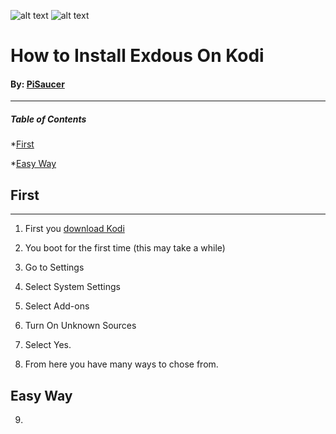 ![alt text](https://github.com/PiSaucer/Exodus/blob/master/Kodi_logo_logotype.png)
![alt text](https://github.com/PiSaucer/exdous/blob/master/icon.png)
# How to Install Exdous On Kodi
#### By: [PiSaucer](https://github.comPiSaucer)
***
##### Table of Contents  
*[First](#headers)

*[Easy Way](#headers)  
<a name="headers"/>
## First
***
1. First you [download Kodi](https://kodi.tv)

2. You boot for the first time (this may take a while)

3. Go to Settings

4. Select System Settings

5. Select Add-ons 

6. Turn On Unknown Sources 

7. Select Yes.

8. From here you have many ways to chose from.

## Easy Way

9.
